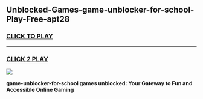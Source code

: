 
## Unblocked-Games-game-unblocker-for-school-Play-Free-apt28
<h3>
<a href="https://premium76.site?title=game-unblocker-for-school&ref=22A">CLICK TO PLAY</a></h3>
<hr>

<h3>
<a href="https://premium76.site?title=game-unblocker-for-school&ref=22A">CLICK 2 PLAY</a>
  
</h3>

<a href="https://premium76.site?title=game-unblocker-for-school&ref=22A"><img src="https://clearcache.store/games.png"></a>


**game-unblocker-for-school games unblocked: Your Gateway to Fun and Accessible Online Gaming**
